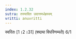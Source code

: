 ```yaml
---
index: 1.2.32
sutra: तस्यादित उदात्तमर्धह्रस्वम्
vritti: anuvritti
---
```


स्वरितः [1।2।31] (षष्ठ्या विपरिणम्यतेे) 6/1